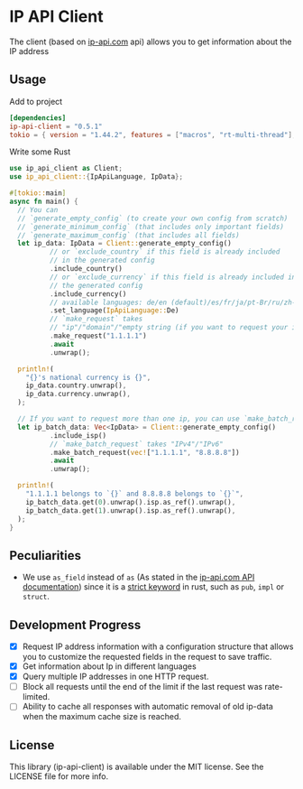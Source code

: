 # IP API Client

The client (based on [ip-api.com](https://ip-api.com/) api) allows you to get information about the IP address

## Usage

Add to project

```toml
[dependencies]
ip-api-client = "0.5.1"
tokio = { version = "1.44.2", features = ["macros", "rt-multi-thread"], default-features = false }
```

Write some Rust

```rust
use ip_api_client as Client;
use ip_api_client::{IpApiLanguage, IpData};

#[tokio::main]
async fn main() {
  // You can
  // `generate_empty_config` (to create your own config from scratch)
  // `generate_minimum_config` (that includes only important fields)
  // `generate_maximum_config` (that includes all fields)
  let ip_data: IpData = Client::generate_empty_config()
          // or `exclude_country` if this field is already included
          // in the generated config
          .include_country()
          // or `exclude_currency` if this field is already included in
          // the generated config
          .include_currency()
          // available languages: de/en (default)/es/fr/ja/pt-Br/ru/zh-CN
          .set_language(IpApiLanguage::De)
          // `make_request` takes
          // "ip"/"domain"/"empty string (if you want to request your ip)"
          .make_request("1.1.1.1")
          .await
          .unwrap();

  println!(
    "{}'s national currency is {}",
    ip_data.country.unwrap(),
    ip_data.currency.unwrap(),
  );

  // If you want to request more than one ip, you can use `make_batch_request`
  let ip_batch_data: Vec<IpData> = Client::generate_empty_config()
          .include_isp()
          // `make_batch_request` takes "IPv4"/"IPv6"
          .make_batch_request(vec!["1.1.1.1", "8.8.8.8"])
          .await
          .unwrap();

  println!(
    "1.1.1.1 belongs to `{}` and 8.8.8.8 belongs to `{}`",
    ip_batch_data.get(0).unwrap().isp.as_ref().unwrap(),
    ip_batch_data.get(1).unwrap().isp.as_ref().unwrap(),
  );
}
```

## Peculiarities

- We use `as_field` instead of `as`
  (As stated in the [ip-api.com API documentation](https://ip-api.com/docs/api:json#as))
  since it is a [strict keyword](https://doc.rust-lang.org/reference/keywords.html#strict-keywords) in rust,
  such as `pub`, `impl` or `struct`.

## Development Progress

- [x] Request IP address information with a configuration structure that allows you to customize the requested fields in the request to save traffic.
- [x] Get information about Ip in different languages
- [x] Query multiple IP addresses in one HTTP request.
- [ ] Block all requests until the end of the limit if the last request was rate-limited.
- [ ] Ability to cache all responses with automatic removal of old ip-data when the maximum cache size is reached.

## License

This library (ip-api-client) is available under the MIT license. See the LICENSE file for more info.
